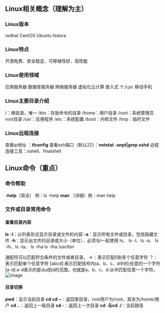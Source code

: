 ## Linux相关概念（理解为主）
### Linux版本
redhat
CentOS
Ubuntu
fedora
### Linux特点
开源免费、安全稳定、可移植性好、高性能
### Linux使用领域
应用服务器
数据库服务器
网络服务器
虚拟化云计算
嵌入式
个人pc
移动手机
### Linux主要目录介绍
/：根目录，唯一
/bin：存放命令的目录
/home：用户目录
/root：系统管理员root目录
/usr：应用程序
/etc：系统配置
/boot：内核文件
/tmp：临时文件
### Linux远程连接
查看ip地址 ：**ifconfig**
查看ssh端口（默认22）：**netstat -anpt|grep sshd**
远程连接工具：xshell、finalshell
## Linux命令（重点）
### 命令帮助
**-help**（简洁） 例：ls -help
**man** （详细）例：man help
### 文件或目录常用命令
#### 查看目录内容
**ls**
**-l**：以列表形式显示目录或文件的内容
**-a**：显示所有文件或目录，包括隐藏文件
**-h**：显示出文件的目录或大小（单位），必须与l一起使用
ls、
ls -l、ls -a、
ls -lh、ls -la、
ls -lha
ls -lha /usr/bin

通配符可以匹配符合条件的文件或者目录。
＊：表示匹配0到多个任意字符
？：表示匹配单个任意字符
[abcd]:表示匹配括号内(a、b、c、d中的)任意的一个字符
[a-d]:a-d表示的是从a到d的范围，也就是a、b、c、d.从中匹配任意一个字符。
![image](https://github.com/user-attachments/assets/e3635032-8e9c-48bb-9fc7-c269bbd5f0f8)
#### 目录切换
**pwd**：显示当前目录
**cd**
**cd ~**：返回家目录，root用户为/root，其余为/home/用户
**cd ..**：返回上一级目录
**cd -**：返回上一次目录
**cd .**与**cd ./**：当前路径